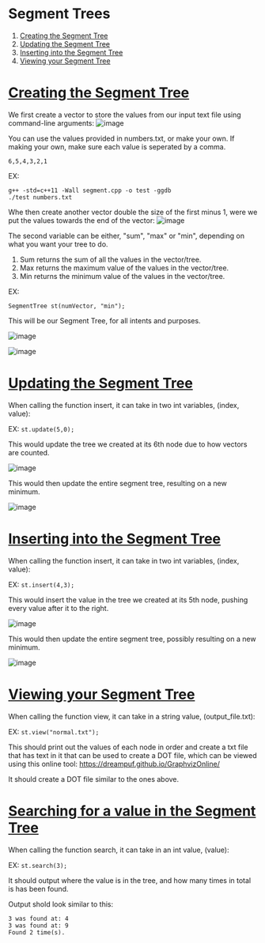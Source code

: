  # Segment Trees
 
  1. [Creating the Segment Tree](#creating-the-segment-tree)
  2. [Updating the Segment Tree](#updating-the-segment-tree)
  3. [Inserting into the Segment Tree](#inserting-into-the-segment-tree)
  4. [Viewing your Segment Tree](#viewing-your-segment-tree)

 # [Creating the Segment Tree](#segment-trees)
 We first create a vector to store the values from our input text file using command-line arguments:
 ![image](https://user-images.githubusercontent.com/72944152/163855348-ddc1303a-7534-4061-b164-29d5e6b56595.png)
 
 You can use the values provided in numbers.txt, or make your own. If making your own, make sure each value is seperated by a comma.
 
 ```
 6,5,4,3,2,1
 ```
 
 EX:
 ```
 g++ -std=c++11 -Wall segment.cpp -o test -ggdb
 ./test numbers.txt
 ```
 

Whe then create another vector double the size of the first minus 1, were we put the values towards the end of the vector:
![image](https://user-images.githubusercontent.com/72944152/163862583-e5f06512-6d98-4ee6-b2f0-7e5a1a9403c6.png)

The second variable can be either, "sum", "max" or "min", depending on what you want your tree to do.
1. Sum returns the sum of all the values in the vector/tree.
2. Max returns the maximum value of the values in the vector/tree.
3. Min returns the minimum value of the values in the vector/tree.

EX:
```
SegmentTree st(numVector, "min");
```

This will be our Segment Tree, for all intents and purposes. 

![image](https://user-images.githubusercontent.com/72944152/163905913-7f21a580-58dc-4c6f-bf6d-9c4e1f8ff18e.png)

![image](https://user-images.githubusercontent.com/72944152/163906150-8ec60378-7048-48b7-905c-90832c73684c.png)

 # [Updating the Segment Tree](#segment-trees)
 When calling the function insert, it can take in two int variables, (index, value):
 
 EX: ```st.update(5,0);```
 
 This would update the tree we created at its 6th node due to how vectors are counted.
 
 ![image](https://user-images.githubusercontent.com/72944152/163906668-11c3b015-bf0c-4d0e-bb12-eaf5123c3d71.png)
 
 This would then update the entire segment tree, resulting on a new minimum.
 
![image](https://user-images.githubusercontent.com/72944152/163906554-ac86390a-47ca-4f3d-862d-306e9681f2ce.png)
 
 
 # [Inserting into the Segment Tree](#segment-trees)

 When calling the function insert, it can take in two int variables, (index, value):
 
 EX: ```st.insert(4,3);```
 
 This would insert the value in the tree we created at its 5th node, pushing every value after it to the right.
 
 ![image](https://user-images.githubusercontent.com/72944152/163906880-ce6c3e29-38f1-4870-83d8-2b8902301ec6.png)
 
  This would then update the entire segment tree, possibly resulting on a new minimum.
  
  ![image](https://user-images.githubusercontent.com/72944152/163906951-54dac2c4-427e-4c1a-ba4d-0ed5bae8a563.png)

# [Viewing your Segment Tree](#segment-trees)

When calling the function view, it can take in a string value, (output_file.txt):

EX: ```st.view("normal.txt");```

This should print out the values of each node in order and create a txt file that has text in it that can be used to create a DOT file, which can be viewed using this online tool: https://dreampuf.github.io/GraphvizOnline/

It should create a DOT file similar to the ones above.

# [Searching for a value in the Segment Tree](#segment-trees)

When calling the function search, it can take in an int value, (value):

EX: ```st.search(3);```

It should output where the value is in the tree, and how many times in total is has been found.

Output shold look similar to this:

```
3 was found at: 4
3 was found at: 9
Found 2 time(s).
```

 

